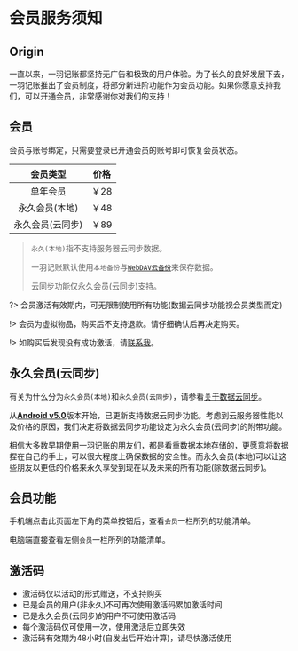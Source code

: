 # 会员服务须知

## Origin

一直以来，一羽记账都坚持无广告和极致的用户体验。为了长久的良好发展下去，一羽记账推出了会员制度，将部分新进阶功能作为会员功能。如果你愿意支持我们，可以开通会员，非常感谢你对我们的支持！

## 会员

会员与账号绑定，只需要登录已开通会员的账号即可恢复会员状态。

|     会员类型     | 价格 |
| :--------------: | ---- |
|     单年会员     | ￥28 |
|  永久会员(本地)  | ￥48 |
| 永久会员(云同步) | ￥89 |

>`永久(本地)`指不支持服务器云同步数据。
>
>一羽记账默认使用`本地备份`与[`WebDAV云备份`](doc/data-manage/data-backup.md#cloud-backup)来保存数据。
>
>云同步功能仅永久会员(云同步)支持。

?> 会员激活有效期内，可无限制使用所有功能(数据云同步功能视会员类型而定)

!> 会员为虚拟物品，购买后不支持退款。请仔细确认后再决定购买。

!> 如购买后发现没有成功激活，请[联系我](doc/other/contact.md)。

## 永久会员(云同步)

有关为什么分为`永久会员(本地)`和`永久会员(云同步)`，请参看[关于数据云同步](doc/other/about-sync.md)。

从[**Android v5.0**](https://www.coolapk.com/apk/kylec.me.lightbookkeeping)版本开始，已更新支持数据云同步功能。考虑到云服务器性能以及价格的原因，我们决定将数据云同步功能设定为永久会员(云同步)的附带功能。

相信大多数早期使用一羽记账的朋友们，都是看重数据本地存储的，更愿意将数据捏在自己的手上，可以很大程度上确保数据的安全性。而永久会员(本地)可以让这些朋友以更低的价格来永久享受到现在以及未来的所有功能(除数据云同步)。

## 会员功能

手机端点击此页面左下角的菜单按钮后，查看`会员`一栏所列的功能清单。

电脑端直接查看左侧`会员`一栏所列的功能清单。

## 激活码

* 激活码仅以活动的形式赠送，不支持购买
* 已是会员的用户(非永久)不可再次使用激活码累加激活时间
* 已是永久会员(云同步)的用户不可使用激活码
* 每个激活码仅可使用一次，使用激活后立即失效
* 激活码有效期为48小时(自发出后开始计算)，请尽快激活使用